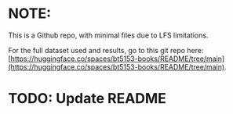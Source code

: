 # NOTE:
This is a Github repo, with minimal files due to LFS limitations.

For the full dataset used and results, go to this git repo here: [https://huggingface.co/spaces/bt5153-books/README/tree/main](https://huggingface.co/spaces/bt5153-books/README/tree/main).


# TODO: Update README